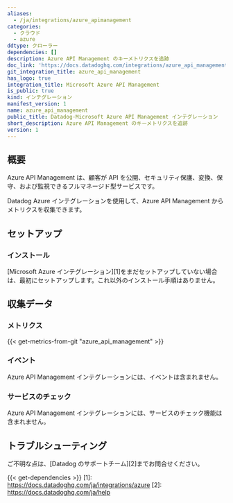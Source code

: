 ```yaml
---
aliases:
  - /ja/integrations/azure_apimanagement
categories:
  - クラウド
  - azure
ddtype: クローラー
dependencies: []
description: Azure API Management のキーメトリクスを追跡
doc_link: 'https://docs.datadoghq.com/integrations/azure_api_management/'
git_integration_title: azure_api_management
has_logo: true
integration_title: Microsoft Azure API Management
is_public: true
kind: インテグレーション
manifest_version: 1
name: azure_api_management
public_title: Datadog-Microsoft Azure API Management インテグレーション
short_description: Azure API Management のキーメトリクスを追跡
version: 1
---
```

## 概要

Azure API Management は、顧客が API を公開、セキュリティ保護、変換、保守、および監視できるフルマネージド型サービスです。

Datadog Azure インテグレーションを使用して、Azure API Management からメトリクスを収集できます。

## セットアップ
### インストール

[Microsoft Azure インテグレーション][1]をまだセットアップしていない場合は、最初にセットアップします。これ以外のインストール手順はありません。

## 収集データ
### メトリクス
{{< get-metrics-from-git "azure_api_management" >}}


### イベント
Azure API Management インテグレーションには、イベントは含まれません。

### サービスのチェック
Azure API Management インテグレーションには、サービスのチェック機能は含まれません。

## トラブルシューティング
ご不明な点は、[Datadog のサポートチーム][2]までお問合せください。



{{< get-dependencies >}}
[1]: https://docs.datadoghq.com/ja/integrations/azure
[2]: https://docs.datadoghq.com/ja/help
